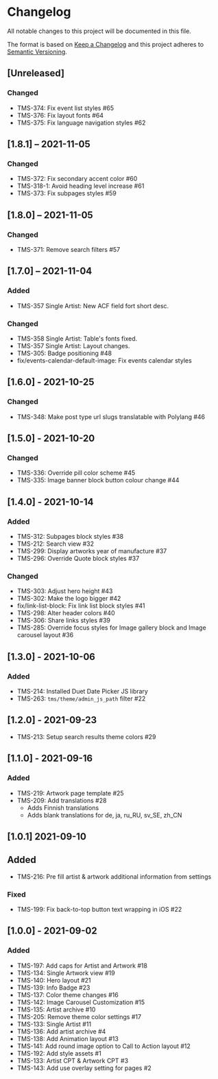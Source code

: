 # Changelog

All notable changes to this project will be documented in this file.

The format is based on [Keep a Changelog](http://keepachangelog.com/en/1.0.0/)
and this project adheres to [Semantic Versioning](http://semver.org/spec/v2.0.0.html).

## [Unreleased]

### Changed

- TMS-374: Fix event list styles #65
- TMS-376: Fix layout fonts #64
- TMS-375: Fix language navigation styles #62

## [1.8.1] – 2021-11-05

### Changed

- TMS-372: Fix secondary accent color #60
- TMS-318-1: Avoid heading level increase #61
- TMS-373: Fix subpages styles #59

## [1.8.0] – 2021-11-05

### Changed

- TMS-371: Remove search filters #57

## [1.7.0] – 2021-11-04

### Added

- TMS-357 Single Artist: New ACF field fort short desc.

### Changed

- TMS-358 Single Artist: Table's fonts fixed.
- TMS-357 Single Artist: Layout changes.
- TMS-305: Badge positioning #48
- fix/events-calendar-default-image: Fix events calendar styles

## [1.6.0] - 2021-10-25

### Changed

- TMS-348: Make post type url slugs translatable with Polylang #46

## [1.5.0] - 2021-10-20

### Changed

- TMS-336: Override pill color scheme #45
- TMS-335: Image banner block button colour change #44

## [1.4.0] - 2021-10-14

### Added

- TMS-312: Subpages block styles #38
- TMS-212: Search view #32
- TMS-299: Display artworks year of manufacture #37
- TMS-296: Override Quote block styles #37

### Changed

- TMS-303: Adjust hero height #43
- TMS-302: Make the logo bigger #42
- fix/link-list-block: Fix link list block styles #41
- TMS-298: Alter header colors #40
- TMS-306: Share links styles #39
- TMS-285: Override focus styles for Image gallery block and Image carousel layout #36

## [1.3.0] - 2021-10-06

### Added

- TMS-214: Installed Duet Date Picker JS library
- TMS-263: `tms/theme/admin_js_path` filter #22

## [1.2.0] - 2021-09-23

- TMS-213: Setup search results theme colors #29

## [1.1.0] - 2021-09-16

### Added

- TMS-219: Artwork page template #25
- TMS-209: Add translations #28
    - Adds Finnish translations
    - Adds blank translations for de, ja, ru_RU, sv_SE, zh_CN

## [1.0.1] 2021-09-10

## Added

- TMS-216: Pre fill artist & artwork additional information from settings

### Fixed

- TMS-199: Fix back-to-top button text wrapping in iOS #22

## [1.0.0] - 2021-09-02

### Added

- TMS-197: Add caps for Artist and Artwork #18
- TMS-134: Single Artwork view #19
- TMS-140: Hero layout #21
- TMS-139: Info Badge #23
- TMS-137: Color theme changes #16
- TMS-142: Image Carousel Customization #15
- TMS-135: Artist archive #10
- TMS-205: Remove theme color settings #17
- TMS-133: Single Artist #11
- TMS-136: Add artist archive #4
- TMS-138: Add Animation layout #13
- TMS-141: Add round image option to Call to Action layout #12
- TMS-192: Add style assets #1
- TMS-133: Artist CPT & Artwork CPT #3
- TMS-143: Add use overlay setting for pages #2
